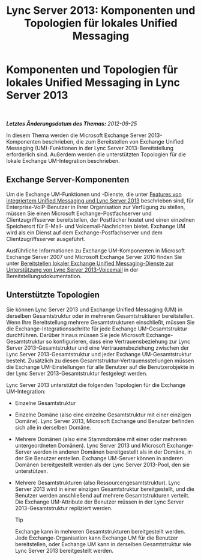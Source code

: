 ﻿---
title: 'Lync Server 2013: Komponenten und Topologien für lokales Unified Messaging'
TOCTitle: Komponenten und Topologien für lokales Unified Messaging
ms:assetid: 22fc87cf-a7e5-4c8c-bb9b-101e5380cdcf
ms:mtpsurl: https://technet.microsoft.com/de-de/library/Gg425711(v=OCS.15)
ms:contentKeyID: 49293427
ms.date: 05/19/2016
mtps_version: v=OCS.15
ms.translationtype: HT
---

# Komponenten und Topologien für lokales Unified Messaging in Lync Server 2013

 

_**Letztes Änderungsdatum des Themas:** 2012-09-25_

In diesem Thema werden die Microsoft Exchange Server 2013-Komponenten beschrieben, die zum Bereitstellen von Exchange Unified Messaging (UM)-Funktionen in der Lync Server 2013-Bereitstellung erforderlich sind. Außerdem werden die unterstützten Topologien für die lokale Exchange UM-Integration beschrieben.

## Exchange Server-Komponenten

Um die Exchange UM-Funktionen und -Dienste, die unter [Features von integriertem Unified Messaging und Lync Server 2013](lync-server-2013-features-of-integrated-unified-messaging.md) beschrieben sind, für Enterprise-VoIP-Benutzer in Ihrer Organisation zur Verfügung zu stellen, müssen Sie einen Microsoft Exchange-Postfachserver und Clientzugriffsserver bereitstellen, der Postfächer hostet und einen einzelnen Speicherort für E-Mail- und Voicemail-Nachrichten bietet. Exchange UM wird als ein Dienst auf dem Exchange-Postfachserver und dem Clientzugriffsserver ausgeführt.

Ausführliche Informationen zu Exchange UM-Komponenten in Microsoft Exchange Server 2007 und Microsoft Exchange Server 2010 finden Sie unter [Bereitstellen lokaler Exchange Unified Messaging-Dienste zur Unterstützung von Lync Server 2013-Voicemail](lync-server-2013-deploying-on-premises-exchange-um-to-provide-lync-server-2013-voice-mail.md) in der Bereitstellungsdokumentation.

## Unterstützte Topologien

Sie können Lync Server 2013 und Exchange Unified Messaging (UM) in derselben Gesamtstruktur oder in mehreren Gesamtstrukturen bereitstellen. Wenn Ihre Bereitstellung mehrere Gesamtstrukturen einschließt, müssen Sie die Exchange-Integrationsschritte für jede Exchange UM-Gesamtstruktur durchführen. Darüber hinaus müssen Sie jede Microsoft Exchange-Gesamtstruktur so konfigurieren, dass eine Vertrauensbeziehung zur Lync Server 2013-Gesamtstruktur und eine Vertrauensbeziehung zwischen der Lync Server 2013-Gesamtstruktur und jeder Exchange UM-Gesamtstruktur besteht. Zusätzlich zu diesen Gesamtstruktur-Vertrauensstellungen müssen die Exchange UM-Einstellungen für alle Benutzer auf die Benutzerobjekte in der Lync Server 2013-Gesamtstruktur festgelegt werden.

Lync Server 2013 unterstützt die folgenden Topologien für die Exchange UM-Integration:

  - Einzelne Gesamtstruktur

  - Einzelne Domäne (also eine einzelne Gesamtstruktur mit einer einzigen Domäne). Lync Server 2013, Microsoft Exchange und Benutzer befinden sich alle in derselben Domäne.

  - Mehrere Domänen (also eine Stammdomäne mit einer oder mehreren untergeordneten Domänen). Lync Server 2013 und Microsoft Exchange-Server werden in anderen Domänen bereitgestellt als in der Domäne, in der Sie Benutzer erstellen. Exchange UM-Server können in anderen Domänen bereitgestellt werden als der Lync Server 2013-Pool, den sie unterstützen.

  - Mehrere Gesamtstrukturen (also Ressourcengesamtstruktur). Lync Server 2013 wird in einer einzigen Gesamtstruktur bereitgestellt, und die Benutzer werden anschließend auf mehrere Gesamtstrukturen verteilt. Die Exchange UM-Attribute der Benutzer müssen in der Lync Server 2013-Gesamtstruktur repliziert werden.
    

    > [!TIP]
    > Exchange kann in mehreren Gesamtstrukturen bereitgestellt werden. Jede Exchange-Organisation kann Exchange UM für die Benutzer bereitstellen, oder Exchange UM kann in derselben Gesamtstruktur wie Lync Server 2013 bereitgestellt werden.


